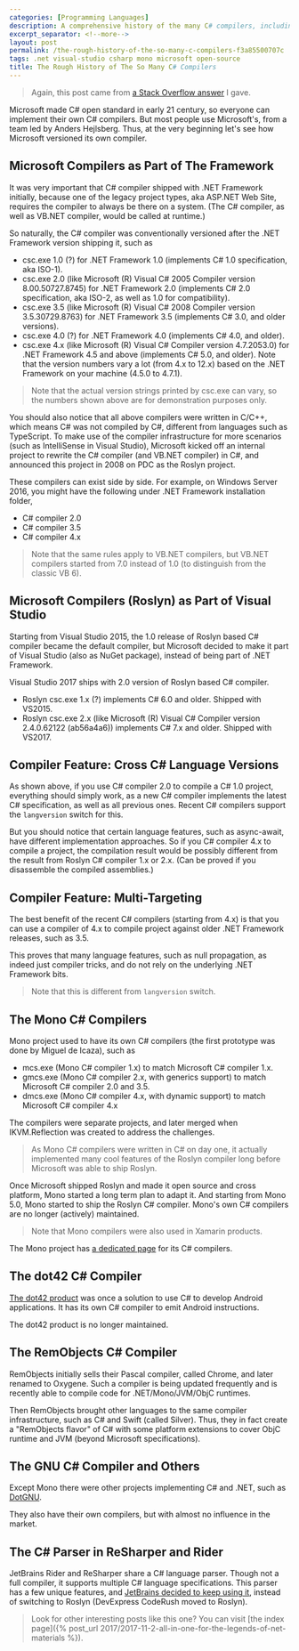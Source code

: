 ```yaml
---
categories: [Programming Languages]
description: A comprehensive history of the many C# compilers, including Microsoft's C/C++ and Roslyn compilers, Mono's implementation, and other notable alternatives like RemObjects and GNU compilers.
excerpt_separator: <!--more-->
layout: post
permalink: /the-rough-history-of-the-so-many-c-compilers-f3a85500707c
tags: .net visual-studio csharp mono microsoft open-source
title: The Rough History of The So Many C# Compilers
---
```

> Again, this post came from [a Stack Overflow answer](https://stackoverflow.com/questions/22814922/difference-between-c-sharp-compiler-version-and-language-version/46995130#46995130) I gave.

Microsoft made C# open standard in early 21 century, so everyone can implement their own C# compilers. But most people use Microsoft's, from a team led by Anders Hejlsberg. Thus, at the very beginning let's see how Microsoft versioned its own compiler.

<!--more-->

## Microsoft Compilers as Part of The Framework

It was very important that C# compiler shipped with .NET Framework initially, because one of the legacy project types, aka ASP.NET Web Site, requires the compiler to always be there on a system. (The C# compiler, as well as VB.NET compiler, would be called at runtime.)

So naturally, the C# compiler was conventionally versioned after the .NET Framework version shipping it, such as

- csc.exe 1.0 (?) for .NET Framework 1.0 (implements C# 1.0 specification, aka ISO-1).
- csc.exe 2.0 (like Microsoft (R) Visual C# 2005 Compiler version 8.00.50727.8745) for .NET Framework 2.0 (implements C# 2.0 specification, aka ISO-2, as well as 1.0 for compatibility).
- csc.exe 3.5 (like Microsoft (R) Visual C# 2008 Compiler version 3.5.30729.8763) for .NET Framework 3.5 (implements C# 3.0, and older versions).
- csc.exe 4.0 (?) for .NET Framework 4.0 (implements C# 4.0, and older).
- csc.exe 4.x (like Microsoft (R) Visual C# Compiler version 4.7.2053.0) for .NET Framework 4.5 and above (implements C# 5.0, and older). Note that the version numbers vary a lot (from 4.x to 12.x) based on the .NET Framework on your machine (4.5.0 to 4.7.1).

> Note that the actual version strings printed by csc.exe can vary, so the numbers shown above are for demonstration purposes only.

You should also notice that all above compilers were written in C/C++, which means C# was not compiled by C#, different from languages such as TypeScript. To make use of the compiler infrastructure for more scenarios (such as IntelliSense in Visual Studio), Microsoft kicked off an internal project to rewrite the C# compiler (and VB.NET compiler) in C#, and announced this project in 2008 on PDC as the Roslyn project.

These compilers can exist side by side. For example, on Windows Server 2016, you might have the following under .NET Framework installation folder,

- C# compiler 2.0
- C# compiler 3.5
- C# compiler 4.x

> Note that the same rules apply to VB.NET compilers, but VB.NET compilers started from 7.0 instead of 1.0 (to distinguish from the classic VB 6).

## Microsoft Compilers (Roslyn) as Part of Visual Studio

Starting from Visual Studio 2015, the 1.0 release of Roslyn based C# compiler became the default compiler, but Microsoft decided to make it part of Visual Studio (also as NuGet package), instead of being part of .NET Framework.

Visual Studio 2017 ships with 2.0 version of Roslyn based C# compiler.

- Roslyn csc.exe 1.x (?) implements C# 6.0 and older. Shipped with VS2015.
- Roslyn csc.exe 2.x (like Microsoft (R) Visual C# Compiler version 2.4.0.62122 (ab56a4a6)) implements C# 7.x and older. Shipped with VS2017.

## Compiler Feature: Cross C# Language Versions

As shown above, if you use C# compiler 2.0 to compile a C# 1.0 project, everything should simply work, as a new C# compiler implements the latest C# specification, as well as all previous ones. Recent C# compilers support the `langversion` switch for this.

But you should notice that certain language features, such as async-await, have different implementation approaches. So if you C# compiler 4.x to compile a project, the compilation result would be possibly different from the result from Roslyn C# compiler 1.x or 2.x. (Can be proved if you disassemble the compiled assemblies.)

## Compiler Feature: Multi-Targeting

The best benefit of the recent C# compilers (starting from 4.x) is that you can use a compiler of 4.x to compile project against older .NET Framework releases, such as 3.5.

This proves that many language features, such as null propagation, as indeed just compiler tricks, and do not rely on the underlying .NET Framework bits.

> Note that this is different from `langversion` switch.

## The Mono C# Compilers

Mono project used to have its own C# compilers (the first prototype was done by Miguel de Icaza), such as

- mcs.exe (Mono C# compiler 1.x) to match Microsoft C# compiler 1.x.
- gmcs.exe (Mono C# compiler 2.x, with generics support) to match Microsoft C# compiler 2.0 and 3.5.
- dmcs.exe (Mono C# compiler 4.x, with dynamic support) to match Microsoft C# compiler 4.x

The compilers were separate projects, and later merged when IKVM.Reflection was created to address the challenges.

> As Mono C# compilers were written in C# on day one, it actually implemented many cool features of the Roslyn compiler long before Microsoft was able to ship Roslyn.

Once Microsoft shipped Roslyn and made it open source and cross platform, Mono started a long term plan to adapt it. And starting from Mono 5.0, Mono started to ship the Roslyn C# compiler. Mono's own C# compilers are no longer (actively) maintained.

> Note that Mono compilers were also used in Xamarin products.

The Mono project has [a dedicated page](https://www.mono-project.com/docs/about-mono/languages/csharp/) for its C# compilers.

## The dot42 C# Compiler

[The dot42 product](https://github.com/dot42/dot42) was once a solution to use C# to develop Android applications. It has its own C# compiler to emit Android instructions.

The dot42 product is no longer maintained.

## The RemObjects C# Compiler

RemObjects initially sells their Pascal compiler, called Chrome, and later renamed to Oxygene. Such a compiler is being updated frequently and is recently able to compile code for .NET/Mono/JVM/ObjC runtimes.

Then RemObjects brought other languages to the same compiler infrastructure, such as C# and Swift (called Silver). Thus, they in fact create a "RemObjects flavor" of C# with some platform extensions to cover ObjC runtime and JVM (beyond Microsoft specifications).

## The GNU C# Compiler and Others

Except Mono there were other projects implementing C# and .NET, such as [DotGNU](https://www.gnu.org/software/dotgnu/).

They also have their own compilers, but with almost no influence in the market.

## The C# Parser in ReSharper and Rider

JetBrains Rider and ReSharper share a C# language parser. Though not a full compiler, it supports multiple C# language specifications.
This parser has a few unique features, and [JetBrains decided to keep using it](https://blog.jetbrains.com/dotnet/2014/04/10/resharper-and-roslyn-qa/), instead of switching to Roslyn (DevExpress CodeRush moved to Roslyn).

> Look for other interesting posts like this one? You can visit [the index page]({% post_url 2017/2017-11-2-all-in-one-for-the-legends-of-net-materials %}).
